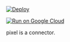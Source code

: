 [![Deploy](https://www.herokucdn.com/deploy/button.png)](https://heroku.com/deploy?template=https://github.com/jailbreak26/edge-connector.git)


[![Run on Google Cloud](https://deploy.cloud.run/button.svg)](https://deploy.cloud.run)

pixel is a connector.
